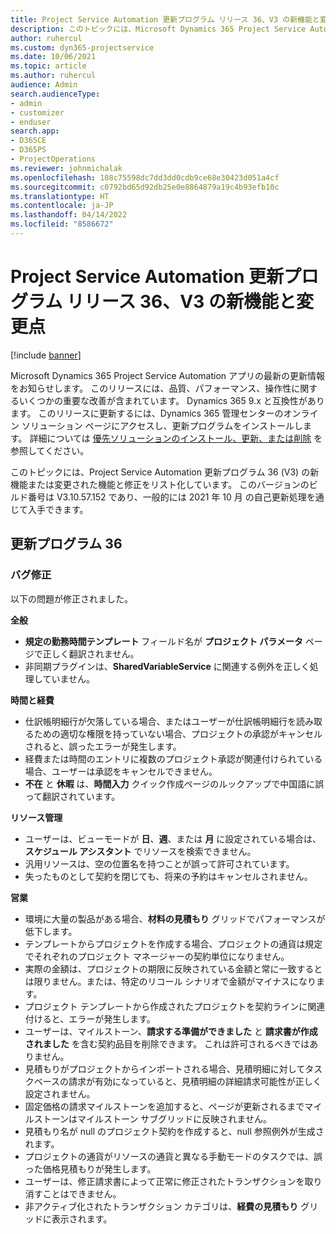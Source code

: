 ```yaml
---
title: Project Service Automation 更新プログラム リリース 36、V3 の新機能と変更点
description: このトピックには、Microsoft Dynamics 365 Project Service Automation 更新プログラム リリース 36 V3 で利用可能な機能と修正がリストされています。
author: ruhercul
ms.custom: dyn365-projectservice
ms.date: 10/06/2021
ms.topic: article
ms.author: ruhercul
audience: Admin
search.audienceType:
- admin
- customizer
- enduser
search.app:
- D365CE
- D365PS
- ProjectOperations
ms.reviewer: johnmichalak
ms.openlocfilehash: 108c75598dc7dd3dd0cdb9ce68e30423d051a4cf
ms.sourcegitcommit: c0792bd65d92db25e0e8864879a19c4b93efb10c
ms.translationtype: HT
ms.contentlocale: ja-JP
ms.lasthandoff: 04/14/2022
ms.locfileid: "8586672"
---
```

# <a name="whats-new-or-changed-in-project-service-automation-update-release-36-v3"></a>Project Service Automation 更新プログラム リリース 36、V3 の新機能と変更点

[!include [banner](../includes/psa-now-project-operations.md)]

Microsoft Dynamics 365 Project Service Automation アプリの最新の更新情報をお知らせします。 このリリースには、品質、パフォーマンス、操作性に関するいくつかの重要な改善が含まれています。 Dynamics 365 9.x と互換性があります。 このリリースに更新するには、Dynamics 365 管理センターのオンライン ソリューション ページにアクセスし、更新プログラムをインストールします。 詳細については [優先ソリューションのインストール、更新、または削除](/power-platform/admin/install-remove-preferred-solution) を参照してください。

このトピックには、Project Service Automation 更新プログラム 36 (V3) の新機能または変更された機能と修正をリスト化しています。 このバージョンのビルド番号は V3.10.57.152 であり、一般的には 2021 年 10 月 の自己更新処理を通じて入手できます。

## <a name="update-release-36"></a>更新プログラム 36

### <a name="bug-fixes"></a>バグ修正

以下の問題が修正されました。

**全般**
- **規定の勤務時間テンプレート** フィールド名が **プロジェクト パラメータ** ページで正しく翻訳されません。
- 非同期プラグインは、**SharedVariableService** に関連する例外を正しく処理していません。

**時間と経費**
- 仕訳帳明細行が欠落している場合、またはユーザーが仕訳帳明細行を読み取るための適切な権限を持っていない場合、プロジェクトの承認がキャンセルされると、誤ったエラーが発生します。
- 経費または時間のエントリに複数のプロジェクト承認が関連付けられている場合、ユーザーは承認をキャンセルできません。
- **不在** と **休暇** は、**時間入力** クイック作成ページのルックアップで中国語に誤って翻訳されています。

**リソース管理**
- ユーザーは、ビューモードが **日**、**週**、または **月** に設定されている場合は、**スケジュール アシスタント** でリソースを検索できません。
- 汎用リソースは、空の位置名を持つことが誤って許可されています。 
- 失ったものとして契約を閉じても、将来の予約はキャンセルされません。

**営業**
- 環境に大量の製品がある場合、**材料の見積もり** グリッドでパフォーマンスが低下します。
- テンプレートからプロジェクトを作成する場合、プロジェクトの通貨は規定でそれぞれのプロジェクト マネージャーの契約単位になりません。
- 実際の金額は、プロジェクトの期限に反映されている金額と常に一致するとは限りません。または、特定のリコール シナリオで金額がマイナスになります。
- プロジェクト テンプレートから作成されたプロジェクトを契約ラインに関連付けると、エラーが発生します。
- ユーザーは、マイルストーン、**請求する準備ができました** と **請求書が作成されました** を含む契約品目を削除できます。 これは許可されるべきではありません。
- 見積もりがプロジェクトからインポートされる場合、見積明細に対してタスクベースの請求が有効になっていると、見積明細の詳細請求可能性が正しく設定されません。
- 固定価格の請求マイルストーンを追加すると、ページが更新されるまでマイルストーンはマイルストーン サブグリッドに反映されません。
- 見積もり名が null のプロジェクト契約を作成すると、null 参照例外が生成されます。
- プロジェクトの通貨がリソースの通貨と異なる手動モードのタスクでは、誤った価格見積もりが発生します。
- ユーザーは、修正請求書によって正常に修正されたトランザクションを取り消すことはできません。
- 非アクティブ化されたトランザクション カテゴリは、**経費の見積もり** グリッドに表示されます。



